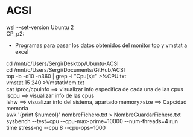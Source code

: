 # ACSI
 
wsl --set-version Ubuntu 2
<br/>
CP_p2:
- Programas para pasar los datos obtenidos del monitor top y vmstat a excel

cd /mnt/c/Users/Sergi/Desktop/Ubuntu-ACSI<br/>
cd /mnt/c/Users/Sergi/Documents/GitHub/ACSI<br/>
top -b -d10 -n360 | grep -i "Cpu(s):" >%CPU.txt<br/>
vmstat 15 240 >VmstatMem.txt<br/>
cat /proc/cpuinfo ==> visualizar info especifica de cada una de las cpus<br/>
lscpu ==> visualizar info de las cpus<br/>
lshw ==> visualizar info del sistema, apartado memory>size ==> Capcidad memoria<br/>
awk '{print $numcol}' nombreFichero.txt > NombreGuardarFichero.txt<br/>
sysbench --test=cpu --cpu-max-prime=10000 --num-threads=4 run<br/>
time stress-ng --cpu 8 --cpu-ops=1000
